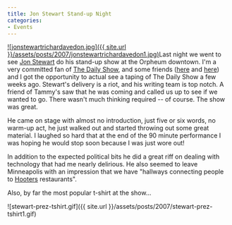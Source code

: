 ```yaml
---
title: Jon Stewart Stand-up Night
categories:
- Events
---
```


[![jonstewartrichardavedon.jpg]({{ site.url }}/assets/posts/2007/jonstewartrichardavedon1.jpg)](http://www.jonstewart.com/)Last night we went to see [Jon Stewart](http://www.jonstewart.com/) do his stand-up show at the Orpheum downtown. I'm a very committed fan of [The Daily Show](http://www.comedycentral.com/shows/the_daily_show/index.jhtml), and some friends ([here](http://www.jimbernard.net/) and [here](http://www.thetangens.net/)) and I got the opportunity to actual see a taping of The Daily Show a few weeks ago. Stewart's delivery is a riot, and his writing team is top notch.
A friend of Tammy's saw that he was coming and called us up to see if we wanted to go. There wasn't much thinking required -- of course. The show was great.

He came on stage with almost no introduction, just five or six words, no warm-up act, he just walked out and started throwing out some great material. I laughed so hard that at the end of the 90 minute performance I was hoping he would stop soon because I was just wore out!

In addition to the expected political bits he did a great riff on dealing with technology that had me nearly delirious. He also seemed to leave Minneapolis with an impression that we have "hallways connecting people to [Hooters](http://www.hooters.com/) restaurants".

Also, by far the most popular t-shirt at the show...

![stewart-prez-tshirt.gif]({{ site.url }}/assets/posts/2007/stewart-prez-tshirt1.gif)
